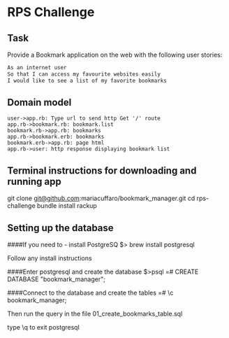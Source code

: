 # RPS Challenge

Task
----

Provide a Bookmark application on the web with the following user stories:

```sh
As an internet user
So that I can access my favourite websites easily
I would like to see a list of my favorite bookmarks

```
## Domain model


```sequence {theme="hand"}
user->app.rb: Type url to send http Get '/' route
app.rb->bookmark.rb: bookmark.list
bookmark.rb->app.rb: bookmarks
app.rb->bookmark.erb: bookmarks
bookmark.erb->app.rb: page html
app.rb->user: http response displaying bookmark list
```

## Terminal instructions for downloading and running app

git clone git@github.com:mariacuffaro/bookmark_manager.git
cd rps-challenge
bundle install
rackup

## Setting up the database

####If you need to - install PostgreSQ
$> brew install postgresql

Follow any install instructions

####Enter postgresql and create the database
$>psql
=# CREATE DATABASE "bookmark_manager";

####Connect to the database and create the tables
=# \c bookmark_manager;

Then run the query in the file 01_create_bookmarks_table.sql

type \q to exit postgresql
